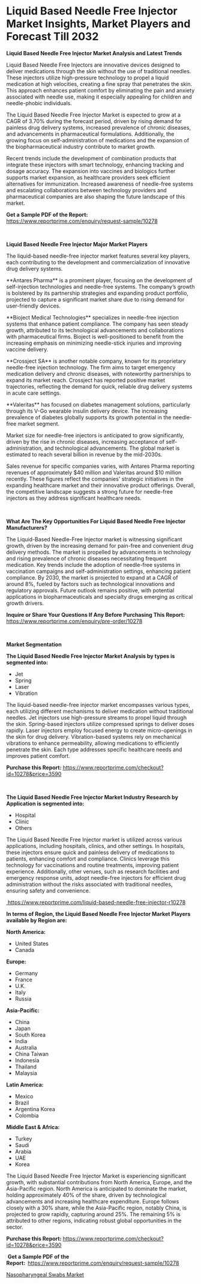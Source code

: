 <p><h1>Liquid Based Needle Free Injector Market Insights, Market Players and Forecast Till 2032</h1></p><p><strong>Liquid Based Needle Free Injector Market Analysis and Latest Trends</strong></p>
<p><p>Liquid Based Needle Free Injectors are innovative devices designed to deliver medications through the skin without the use of traditional needles. These injectors utilize high-pressure technology to propel a liquid medication at high velocities, creating a fine spray that penetrates the skin. This approach enhances patient comfort by eliminating the pain and anxiety associated with needle use, making it especially appealing for children and needle-phobic individuals.</p><p>The Liquid Based Needle Free Injector Market is expected to grow at a CAGR of 3.70% during the forecast period, driven by rising demand for painless drug delivery systems, increased prevalence of chronic diseases, and advancements in pharmaceutical formulations. Additionally, the growing focus on self-administration of medications and the expansion of the biopharmaceutical industry contribute to market growth.</p><p>Recent trends include the development of combination products that integrate these injectors with smart technology, enhancing tracking and dosage accuracy. The expansion into vaccines and biologics further supports market expansion, as healthcare providers seek efficient alternatives for immunization. Increased awareness of needle-free systems and escalating collaborations between technology providers and pharmaceutical companies are also shaping the future landscape of this market.</p></p>
<p><strong>Get a Sample PDF of the Report:&nbsp;</strong> <a href="https://www.reportprime.com/enquiry/request-sample/10278?utm_campaign=2997&utm_medium=2&utm_source=Github&utm_content=ia&utm_term=20032025&utm_id=liquid-based-needle-free-injector">https://www.reportprime.com/enquiry/request-sample/10278</a></p>
<p>&nbsp;</p>
<p><strong>Liquid Based Needle Free Injector Major Market Players</strong></p>
<p><p>The liquid-based needle-free injector market features several key players, each contributing to the development and commercialization of innovative drug delivery systems. </p><p>**Antares Pharma** is a prominent player, focusing on the development of self-injection technologies and needle-free systems. The company’s growth is bolstered by its partnership strategies and expanding product portfolio, projected to capture a significant market share due to rising demand for user-friendly devices.</p><p>**Bioject Medical Technologies** specializes in needle-free injection systems that enhance patient compliance. The company has seen steady growth, attributed to its technological advancements and collaborations with pharmaceutical firms. Bioject is well-positioned to benefit from the increasing emphasis on minimizing needle-stick injuries and improving vaccine delivery.</p><p>**Crossject SA** is another notable company, known for its proprietary needle-free injection technology. The firm aims to target emergency medication delivery and chronic diseases, with noteworthy partnerships to expand its market reach. Crossject has reported positive market trajectories, reflecting the demand for quick, reliable drug delivery systems in acute care settings.</p><p>**Valeritas** has focused on diabetes management solutions, particularly through its V-Go wearable insulin delivery device. The increasing prevalence of diabetes globally supports its growth potential in the needle-free market segment.</p><p>Market size for needle-free injectors is anticipated to grow significantly, driven by the rise in chronic diseases, increasing acceptance of self-administration, and technological advancements. The global market is estimated to reach several billion in revenue by the mid-2030s.</p><p>Sales revenue for specific companies varies, with Antares Pharma reporting revenues of approximately $40 million and Valeritas around $10 million recently. These figures reflect the companies' strategic initiatives in the expanding healthcare market and their innovative product offerings. Overall, the competitive landscape suggests a strong future for needle-free injectors as they address significant healthcare needs.</p></p>
<p>&nbsp;</p>
<p><strong>What Are The Key Opportunities For Liquid Based Needle Free Injector Manufacturers?</strong></p>
<p><p>The Liquid-Based Needle-Free Injector market is witnessing significant growth, driven by the increasing demand for pain-free and convenient drug delivery methods. The market is propelled by advancements in technology and rising prevalence of chronic diseases necessitating frequent medication. Key trends include the adoption of needle-free systems in vaccination campaigns and self-administration settings, enhancing patient compliance. By 2030, the market is projected to expand at a CAGR of around 8%, fueled by factors such as technological innovations and regulatory approvals. Future outlook remains positive, with potential applications in biopharmaceuticals and specialty drugs emerging as critical growth drivers.</p></p>
<p><strong>Inquire or Share Your Questions If Any Before Purchasing This Report:</strong> <a href="https://www.reportprime.com/enquiry/pre-order/10278?utm_campaign=2997&utm_medium=2&utm_source=Github&utm_content=ia&utm_term=20032025&utm_id=liquid-based-needle-free-injector">https://www.reportprime.com/enquiry/pre-order/10278</a></p>
<p>&nbsp;</p>
<p><strong>Market Segmentation</strong></p>
<p><strong>The Liquid Based Needle Free Injector Market Analysis by types is segmented into:</strong></p>
<p><ul><li>Jet</li><li>Spring</li><li>Laser</li><li>Vibration</li></ul></p>
<p><p>The liquid-based needle-free injector market encompasses various types, each utilizing different mechanisms to deliver medication without traditional needles. Jet injectors use high-pressure streams to propel liquid through the skin. Spring-based injectors utilize compressed springs to deliver doses rapidly. Laser injectors employ focused energy to create micro-openings in the skin for drug delivery. Vibration-based systems rely on mechanical vibrations to enhance permeability, allowing medications to efficiently penetrate the skin. Each type addresses specific healthcare needs and improves patient comfort.</p></p>
<p><strong>Purchase this Report:&nbsp;</strong><a href="https://www.reportprime.com/checkout?id=10278&price=3590&utm_campaign=2997&utm_medium=2&utm_source=Github&utm_content=ia&utm_term=20032025&utm_id=liquid-based-needle-free-injector">https://www.reportprime.com/checkout?id=10278&price=3590</a></p>
<p>&nbsp;</p>
<p><strong>The Liquid Based Needle Free Injector Market Industry Research by Application is segmented into:</strong></p>
<p><ul><li>Hospital</li><li>Clinic</li><li>Others</li></ul></p>
<p><p>The Liquid Based Needle Free Injector market is utilized across various applications, including hospitals, clinics, and other settings. In hospitals, these injectors ensure quick and painless delivery of medications to patients, enhancing comfort and compliance. Clinics leverage this technology for vaccinations and routine treatments, improving patient experience. Additionally, other venues, such as research facilities and emergency response units, adopt needle-free injectors for efficient drug administration without the risks associated with traditional needles, ensuring safety and convenience.</p></p>
<p><a href="https://www.reportprime.com/liquid-based-needle-free-injector-r10278?utm_campaign=2997&utm_medium=2&utm_source=Github&utm_content=ia&utm_term=20032025&utm_id=liquid-based-needle-free-injector">&nbsp;https://www.reportprime.com/liquid-based-needle-free-injector-r10278</a></p>
<p><strong>In terms of Region, the Liquid Based Needle Free Injector Market Players available by Region are:</strong></p>
<p>
    <p> <strong> North America: </strong>
        <ul>
            <li>United States</li>
            <li>Canada</li>
        </ul>
        </p> 
    <p> <strong> Europe: </strong>
        <ul>
            <li>Germany</li>
            <li>France</li>
            <li>U.K.</li>
            <li>Italy</li>
            <li>Russia</li>
        </ul>
        </p> 
    <p> <strong> Asia-Pacific: </strong>
        <ul>
            <li>China</li>
            <li>Japan</li>
            <li>South Korea</li>
            <li>India</li>
            <li>Australia</li>
            <li>China Taiwan</li>
            <li>Indonesia</li>
            <li>Thailand</li>
            <li>Malaysia</li>
        </ul>
        </p> 
    <p> <strong> Latin America: </strong>
        <ul>
            <li>Mexico</li>
            <li>Brazil</li>
            <li>Argentina Korea</li>
            <li>Colombia</li>
        </ul>
        </p> 
    <p> <strong> Middle East & Africa: </strong>
        <ul>
            <li>Turkey</li>
            <li>Saudi</li>
            <li>Arabia</li>
            <li>UAE</li>
            <li>Korea</li>
        </ul>
    </p>
    </p>
<p><p>The Liquid Based Needle Free Injector Market is experiencing significant growth, with substantial contributions from North America, Europe, and the Asia-Pacific region. North America is anticipated to dominate the market, holding approximately 40% of the share, driven by technological advancements and increasing healthcare expenditure. Europe follows closely with a 30% share, while the Asia-Pacific region, notably China, is projected to grow rapidly, capturing around 25%. The remaining 5% is attributed to other regions, indicating robust global opportunities in the sector.</p></p>
<p><strong>Purchase this Report: </strong><a href="https://www.reportprime.com/checkout?id=10278&price=3590&utm_campaign=2997&utm_medium=2&utm_source=Github&utm_content=ia&utm_term=20032025&utm_id=liquid-based-needle-free-injector">https://www.reportprime.com/checkout?id=10278&price=3590</a></p>
<p>&nbsp;<strong>Get a Sample PDF of the Report:&nbsp;&nbsp;</strong><a href="https://www.reportprime.com/enquiry/request-sample/10278?utm_campaign=2997&utm_medium=2&utm_source=Github&utm_content=ia&utm_term=20032025&utm_id=liquid-based-needle-free-injector">https://www.reportprime.com/enquiry/request-sample/10278</a></p>
<p><strong></strong></p>
<p><p><a href="https://github.com/pupekironim/Market-Research-Report-List-1/blob/main/nasopharyngeal-swabs-market.md?utm_campaign=2997&utm_medium=2&utm_source=Github&utm_content=ia&utm_term=20032025&utm_id=liquid-based-needle-free-injector">Nasopharyngeal Swabs Market</a></p></p>